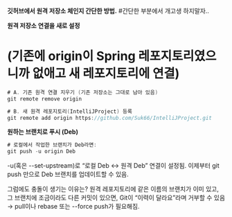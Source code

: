 **깃허브에서 원격 저장소 체인지 간단한 방법.**
#간단한 부분에서 개고생 하지말자..



**원격 저장소 연결을 새로 설정**
# (기존에 origin이 Spring 레포지토리였으니까 없애고 새 레포지토리에 연결)
```java
# A. 기존 원격 연결 지우기 (기존 저장소는 그대로 남아 있음)
git remote remove origin

# B. 새 원격 레포지토리(IntelliJProject) 등록
git remote add origin https://github.com/Suk66/IntelliJProject.git
```



**원하는 브랜치로 푸시 (Deb)**
```java
# 로컬에서 작업한 브랜치가 Deb라면:
git push -u origin Deb
```
-u(혹은 --set-upstream)로 “로컬 Deb ↔ 원격 Deb” 연결이 설정됨.
이제부터 git push 만으로 Deb 브랜치를 업데이트할 수 있음.

그럼에도 충돌이 생기는 이유는?
원격 레포지토리에 같은 이름의 브랜치가 이미 있고, 그 브랜치에 조금이라도 다른 커밋이 있으면,
Git이 “이력이 달라요”라며 거부할 수 있음 → pull이나 rebase 또는 --force push가 필요해짐.


